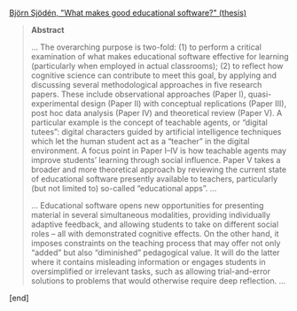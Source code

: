 [Björn Sjödén, "What makes good educational software?" (thesis)](https://lup.lub.lu.se/search/publication/7991505)

> **Abstract**
>
> ... The overarching purpose is two-fold: (1) to perform a critical examination of what makes educational software effective for learning (particularly when employed in actual classrooms); (2) to reflect how cognitive science can contribute to meet this goal, by applying and discussing several methodological approaches in five research papers. These include observational approaches (Paper I), quasi-experimental design (Paper II) with conceptual replications (Paper III), post hoc data analysis (Paper IV) and theoretical review (Paper V). A particular example is the concept of teachable agents, or “digital tutees”: digital characters guided by artificial intelligence techniques which let the human student act as a “teacher” in the digital environment. A focus point in Paper I–IV is how teachable agents may improve students’ learning through social influence. Paper V takes a broader and more theoretical approach by reviewing the current state of educational software presently available to teachers, particularly (but not limited to) so-called “educational apps”. ...
> 
> ... Educational software opens new opportunities for presenting material in several simultaneous modalities, providing individually adaptive feedback, and allowing students to take on different social roles – all with demonstrated cognitive effects. On the other hand, it imposes constraints on the teaching process that may offer not only “added” but also “diminished” pedagogical value. It will do the latter where it contains misleading information or engages students in oversimplified or irrelevant tasks, such as allowing trial-and-error solutions to problems that would otherwise require deep reflection. ...

[end]